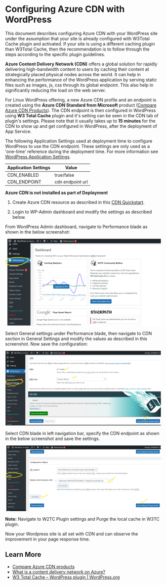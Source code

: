 # Configuring Azure CDN with WordPress

This document describes configuring Azure CDN with your WordPress site under the assumption that your site is already configured with W3Total Cache plugin and activated. If your site is using a different caching plugin than W3Total Cache, then the recommendation is to follow through the steps according to the specific plugin guidelines. 

**Azure Content Delivery Network (CDN)** offers a global solution for rapidly delivering high-bandwidth content to users by caching their content at strategically placed physical nodes across the world. It can  help in enhancing the performance of the WordPress application by serving static files such as images, js, css through its global endpoint. This also help in significantly reducing the load on the web server.

For Linux WordPress offering, a new Azure CDN profile and an endpoint is created using the **Azure CDN Standard from Microsoft** product ([Compare Azure CDN Products](https://docs.microsoft.com/azure/cdn/cdn-features?toc=/azure/frontdoor/TOC.json)).  The CDN endpoint is then configured in WordPress using **W3 Total Cache** plugin and it's setting can be seen in the CDN tab of plugin's settings. Please note that it usually takes up to **15 minutes** for the CDN to show up and get configured in WordPress, after the deployment of App Service.

The following Application Settings used at deployment time to configure WordPress to use the CDN endpoint. These settings are only used as a 'one-time' reference during the deployment time. For more information see [WordPress Application Settings](./wordpress_application_settings.md).

|Application Settings | Value |
|---------------------|-------|
|CDN_ENABLED | true/false     |
|CDN_ENDPOINT | cdn endpoint url   |

**Azure CDN is not installed as part of Deployment**

1. Create Azure CDN resource as described in this [CDN Quickstart](https://learn.microsoft.com/en-us/azure/cdn/cdn-create-new-endpoint). 

2. Login to WP-Admin dashboard and modify the settings as described below.

 From WordPress Admin dashboard, navigate to Performance blade as shown in the below screenshot:

![Wordpress Performance](./media/wp_azure_cdn_1.png)

Select General settings under Performance blade, then navigate to CDN section in General Settings and modify the values as described in this screenshot. Now save the configuration:

![General Settings](./media/wp_azure_cdn_2.png)

Select CDN blade in left navigation bar, specify the CDN endpoint as shown in the below screenshot and save the settings.

![Wordpress CDN](./media/wp_azure_cdn_3.png)

**Note:** Navigate to W2TC Plugin settings and Purge the local cache in W3TC plugin.

Now your Wordpress site is all set with CDN and can observe the improvement in your page response time. 

## Learn More

- [Compare Azure CDN products](https://docs.microsoft.com/azure/cdn/cdn-features?toc=/azure/frontdoor/TOC.json)
- [What is a content delivery network on Azure?](https://docs.microsoft.com/azure/cdn/cdn-overview?toc=/azure/frontdoor/TOC.json)
- [W3 Total Cache – WordPress plugin | WordPress.org](https://wordpress.org/plugins/w3-total-cache/)
